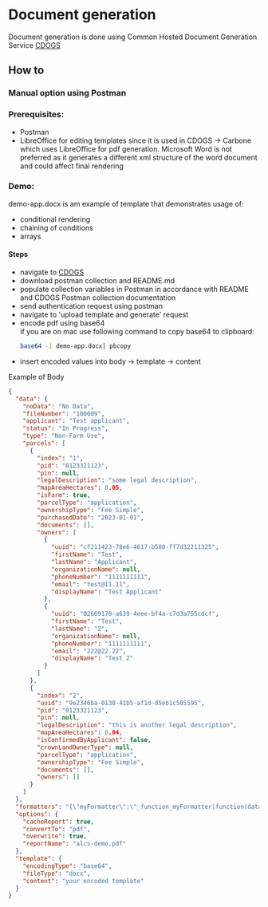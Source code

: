 # Document generation

Document generation is done using Common Hosted Document Generation Service
[CDOGS](https://bcgov.github.io/common-service-showcase/services/cdogs.html)

## How to

### Manual option using Postman

### Prerequisites:

- Postman
- LibreOffice for editing templates since it is used in CDOGS -> Carbone which uses LibreOffice for pdf generation. Microsoft Word is not preferred as it generates a different xml structure of the word document and could affect final rendering

### Demo:

demo-app.docx is am example of template that demonstrates usage of:

- conditional rendering
- chaining of conditions
- arrays

#### Steps

- navigate to [CDOGS](https://bcgov.github.io/common-service-showcase/services/cdogs.html)
- download postman collection and README.md
- populate collection variables in Postman in accordance with README and CDOGS Postman collection documentation
- send authentication request using postman
- navigate to 'upload template and generate' request
- encode pdf using base64  
  if you are on mac use following command to copy base64 to clipboard:
  ```bash
  base64 -i demo-app.docx| pbcopy
  ```
- insert encoded values into body -> template -> content

Example of Body

```json
{
  "data": {
    "noData": "No Data",
    "fileNumber": "100009",
    "applicant": "Test applicant",
    "status": "In Progress",
    "type": "Non-Farm Use",
    "parcels": [
      {
        "index": "1",
        "pid": "0123321123",
        "pin": null,
        "legalDescription": "some legal description",
        "mapAreaHectares": 0.05,
        "isFarm": true,
        "parcelType": "application",
        "ownershipType": "Fee Simple",
        "purchasedDate": "2023-01-01",
        "documents": [],
        "owners": [
          {
            "uuid": "cf211423-78e6-4617-b580-ff7d32211325",
            "firstName": "Test",
            "lastName": "Applicant",
            "organizationName": null,
            "phoneNumber": "1111111111",
            "email": "test@11.11",
            "displayName": "Test Applicant"
          },
          {
            "uuid": "02669170-a639-4eee-bf4a-c7d3a755cdcf",
            "firstName": "Test",
            "lastName": "2",
            "organizationName": null,
            "phoneNumber": "1111111111",
            "email": "222@22.22",
            "displayName": "Test 2"
          }
        ]
      },
      {
        "index": "2",
        "uuid": "9e2346ba-0138-41b5-af1d-d5eb1c505595",
        "pid": "0123321123",
        "pin": null,
        "legalDescription": "this is another legal description",
        "mapAreaHectares": 0.04,
        "isConfirmedByApplicant": false,
        "crownLandOwnerType": null,
        "parcelType": "application",
        "ownershipType": "Fee Simple",
        "documents": [],
        "owners": []
      }
    ]
  },
  "formatters": "{\"myFormatter\":\"_function_myFormatter|function(data) { return data.slice(1); }\",\"myOtherFormatter\":\"_function_myOtherFormatter|function(data) {return data.slice(2);}\"}",
  "options": {
    "cacheReport": true,
    "convertTo": "pdf",
    "overwrite": true,
    "reportName": "alcs-demo.pdf"
  },
  "template": {
    "encodingType": "base64",
    "fileType": "docx",
    "content": "your encoded template"
  }
}
```
